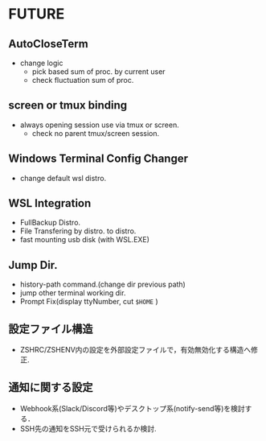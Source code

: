 # FUTURE

## AutoCloseTerm

- change logic
  - pick based sum of proc. by current user
  - check fluctuation sum of proc.

## screen or tmux binding

- always opening session use via tmux or screen.
  - check no parent tmux/screen session.

## Windows Terminal Config Changer

- change default wsl distro.

## WSL Integration

- FullBackup Distro.
- File Transfering by distro. to distro.
- fast mounting usb disk (with WSL.EXE)

## Jump Dir.

- history-path command.(change dir previous path)
- jump other terminal working dir.
- Prompt Fix(display ttyNumber, cut `$HOME` )

## 設定ファイル構造

- ZSHRC/ZSHENV内の設定を外部設定ファイルで，有効無効化する構造へ修正.

## 通知に関する設定

- Webhook系(Slack/Discord等)やデスクトップ系(notify-send等)を検討する．
- SSH先の通知をSSH元で受けられるか検討.
